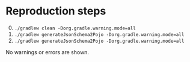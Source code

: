 # Reproduction steps

0. `./gradlew clean -Dorg.gradle.warning.mode=all`
0. `./gradlew generateJsonSchema2Pojo -Dorg.gradle.warning.mode=all`
0. `./gradlew generateJsonSchema2Pojo -Dorg.gradle.warning.mode=all`

No warnings or errors are shown.
